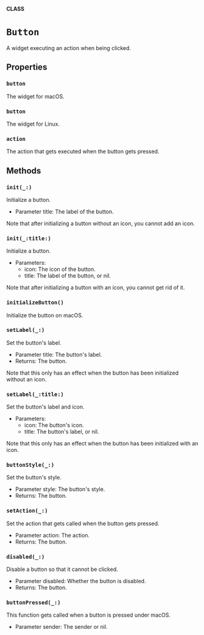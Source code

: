 **CLASS**

# `Button`

A widget executing an action when being clicked.

## Properties
### `button`

The widget for macOS.

### `button`

The widget for Linux.

### `action`

The action that gets executed when the button gets pressed.

## Methods
### `init(_:)`

Initialize a button.
- Parameter title: The label of the button.

Note that after initializing a button without an icon, you cannot add an icon.

### `init(_:title:)`

Initialize a button.
- Parameters:
    - icon: The icon of the button.
    - title: The label of the button, or nil.

Note that after initializing a button with an icon, you cannot get rid of it.

### `initializeButton()`

Initialize the button on macOS.

### `setLabel(_:)`

Set the button's label.
- Parameter title: The button's label.
- Returns: The button.

Note that this only has an effect when the button has been initialized without an icon.

### `setLabel(_:title:)`

Set the button's label and icon.
- Parameters:
    - icon: The button's icon.
    - title: The button's label, or nil.

Note that this only has an effect when the button has been initialized with an icon.

### `buttonStyle(_:)`

Set the button's style.
- Parameter style: The button's style.
- Returns: The button.

### `setAction(_:)`

Set the action that gets called when the button gets pressed.
- Parameter action: The action.
- Returns: The button.

### `disabled(_:)`

Disable a button so that it cannot be clicked.
- Parameter disabled: Whether the button is disabled.
- Returns: The button.

### `buttonPressed(_:)`

This function gets called when a button is pressed under macOS.
- Parameter sender: The sender or nil.
